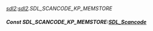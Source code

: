 _[sdl2](../../modules/sdl2/sdl2-module.md):[sdl2](../../modules/sdl2/sdl2-module.md).SDL\_SCANCODE\_KP\_MEMSTORE_
##### Const SDL\_SCANCODE\_KP\_MEMSTORE:[SDL_Scancode](../../modules/sdl2/sdl2-sdl_scancode.md)
